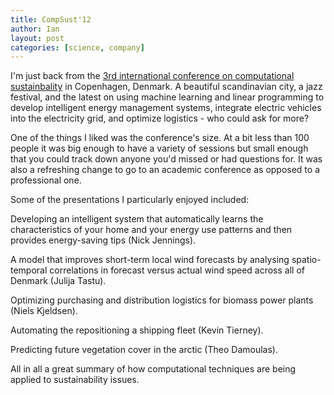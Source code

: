 ```yaml
---
title: CompSust'12
author: Ian
layout: post
categories: [science, company]
---
```


I'm just back from the [3rd international conference on computational sustainbality](http://www.computational-sustainability.org/compsust12/index.php) in Copenhagen, Denmark. A beautiful scandinavian city, a jazz festival, and the latest on using machine learning and linear programming to develop intelligent energy management systems, integrate electric vehicles into the electricity grid, and optimize logistics - who could ask for more?

<!-- more start -->

One of the things I liked was the conference's size. At a bit less than 100 people it was big enough to have a variety of sessions but small enough that you could track down anyone you'd missed or had questions for. It was also a refreshing change to go to an academic conference as opposed to a professional one.

Some of the presentations I particularly enjoyed included:

Developing an intelligent system that automatically learns the characteristics of your home and your energy use patterns and then provides energy-saving tips (Nick Jennings).

A model that improves short-term local wind forecasts by analysing spatio-temporal correlations in forecast versus actual wind speed across all of Denmark (Julija Tastu).

Optimizing purchasing and distribution logistics for biomass power plants (Niels Kjeldsen).

Automating the repositioning a shipping fleet (Kevin Tierney).

Predicting future vegetation cover in the arctic (Theo Damoulas).

All in all a great summary of how computational techniques are being applied to sustainability issues.

<!-- more end -->
